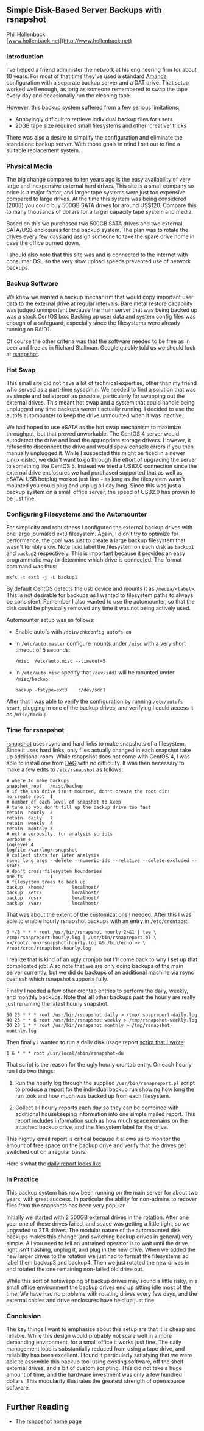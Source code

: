 ## Simple Disk-Based Server Backups with rsnapshot


[Phil Hollenback](http://www.twitter.com/philiph)  
[www.hollenback.net](http://www.hollenback.net)

### Introduction

I've helped a friend administer the network at his engineering firm
for about 10 years.  For most of that time they've used a standard
[Amanda](http://www.amanda.org/) configuration with a separate backup
server and a DAT drive. That setup worked well enough, as long as
someone remembered to swap the tape every day and occasionally run the
cleaning tape.

However, this backup system suffered from a few serious limitations:

* Annoyingly difficult to retrieve individual backup files for users
* 20GB tape size required small filesystems and other 'creative' tricks

There was also a desire to simplify the configuration and eliminate
the standalone backup server.  With those goals
in mind I set out to find a suitable replacement system.

### Physical Media

The big change compared to ten years ago is the easy
availability of very large and inexpensive external hard drives.  This
site is a small company so price is a major factor, and larger tape
systems were just too expensive compared to large drives.  At the time
this system was being considered (2008) you could buy 500GB SATA
drives for around US$120.  Compare this to many thousands of dollars
for a larger capacity tape system and media.

Based on this we purchased two 500GB SATA drives and two external
SATA/USB enclosures for the backup system.  The plan was to rotate the
drives every few days and assign someone to take the spare drive home
in case the office burned down.

I should also note that this site was and is connected to the internet
with consumer DSL so the very slow upload speeds prevented use of
network backups.

### Backup Software

We knew we wanted a backup mechanism that would copy important user
data to the external drive at regular intervals.  Bare metal restore
capability was judged unimportant because the main server that was
being backed up was a stock CentOS box.  Backing up user data and
system config files was enough of a safeguard, especially since the
filesystems were already running on RAID1.

Of course the other criteria was that the software needed to be
free as in beer and free as in Richard Stallman.  Google quickly told
us we should look at [rsnapshot](http://rsnapshot.org/).

### Hot Swap

This small site did not have a lot of technical expertise, other than
my friend who served as a part-time sysadmin.  We needed to find a
solution that was as simple and bulletproof as possible, particularly
for swapping out the external drives.  This meant hot swap and a
system that could handle being unplugged any time backups weren't
actually running.  I decided to use the autofs automounter to keep the
drive unmounted when it was inactive.

We had hoped to use eSATA as the hot swap mechanism to maximize
throughput, but that proved unworkable.  The CentOS 4 server would
autodetect the drive and load the appropriate storage drivers.
However, it refused to disconnect the drive and would spew console
errors if you then manually unplugged it.  While I suspected this
might be fixed in a newer Linux distro, we didn't want to go through
the effort of upgrading the server to something like CentOS 5.
Instead we tried a USB2.0 connection since the external drive
enclosures we had purchased supported that as well as eSATA.  USB
hotplug worked just fine - as long as the filesystem wasn't mounted
you could plug and unplug all day long.  Since this was just a backup
system on a small office server, the speed of USB2.0 has proven to be
just fine.

### Configuring Filesystems and the Automounter

For simplicity and robustness I configured the external backup drives
with one large journaled ext3 filesystem.  Again, I didn't try to
optimize for performance, the goal was just to create a large backup
filesystem that wasn't terribly slow.  Note I did label the filesystem
on each disk as `backup1` and `backup2` respectively.  This is
important because it provides an easy programmatic way to determine
which drive is connected.  The format command was thus:

    mkfs -t ext3 -j -L backup1

By default CentOS detects the usb device and mounts it as
`/media/<label>`.  This is not desirable for backups as I wanted to
filesystem paths to always be consistent.  Remember I also wanted to
use the automounter, so that the disk could be physically removed any
time it was not being actively used.

Automounter setup was as follows:

* Enable autofs with `/sbin/chkconfig autofs on`

* In `/etc/auto.master` configure mounts under `/misc` with a very short
  timeout of 5 seconds:

    `/misc	/etc/auto.misc --timeout=5`

* In `/etc/auto.misc` specify that `/dev/sdd1` will be mounted under `/misc/backup`:

    `backup	-fstype=ext3	:/dev/sdd1`

After that I was able to verify the configuration by running
`/etc/autofs start`, plugging in one of the backup drives, and
verifying I could access it as `/misc/backup`.

### Time for rsnapshot

[rsnapshot](http://www.rsnapshot.org) uses rsync and hard links to make
snapshots of a filesystem.  Since it uses hard links, only files
actually changed in each snapshot take up additional room. While
rsnapshot does not come with CentOS 4, I was able to install one from
[DAG](http://dag.wieers.com/rpm/) with no difficulty.  It was then
necessary to make a few edits to `/etc/rsnapshot` as follows:

    # where to make backups
    snapshot_root   /misc/backup
    # if the usb drive isn't mounted, don't create the root dir!
    no_create_root  1
    # number of each level of snapshot to keep
    # tune so you don't fill up the backup drive too fast
    retain  hourly  3
    retain  daily   7
    retain  weekly  4
    retain  monthly 3
    # extra verbosity, for analysis scripts
    verbose 4
    loglevel 4
    logfile /var/log/rsnapshot
    # collect stats for later analysis
    rsync_long_args --delete --numeric-ids --relative --delete-excluded --stats
    # don't cross filesystem boundaries
    one_fs          1
    # filesystem trees to back up
    backup  /home/          localhost/
    backup  /etc/           localhost/
    backup  /usr/           localhost/
    backup  /var/           localhost/

That was about the extent of the customizations I needed. After this I
was able to enable hourly rsnapshot backups with an entry in
`/etc/crontabs`:

    0 */8 * * * root /usr/bin/rsnapshot hourly 2>&1 | tee \
    /tmp/rsnapreport-hourly.log | /usr/bin/rsnapreport.pl \
    >>/root/cron/rsnapshot-hourly.log && /bin/echo >> \
    /root/cron/rsnapshot-hourly.log

I realize that is kind of an ugly cronjob but I'll come back to why I set up that
complicated job.  Also note that we are only doing backups of the main
server currently, but we did do backups of an additional machine via rsync
over ssh which rsnapshot supports fully.

Finally I needed a few other crontab entries to perform the daily,
weekly, and monthly backups.  Note that all other backups past the
hourly are really just renaming the latest hourly snapshot.

    50 23 * * * root /usr/bin/rsnapshot daily > /tmp/rsnapreport-daily.log
    40 23 * * 6 root /usr/bin/rsnapshot weekly > /tmp/rsnapshot-weekly.log
    30 23 1 * * root /usr/bin/rsnapshot monthly > /tmp/rsnapshot-monthly.log

Then finally I wanted to run a daily disk usage report [script that I
wrote](http://www.hollenback.net/junk/rsnapshot-du):

    1 6 * * * root /usr/local/sbin/rsnapshot-du

That script is the reason for the ugly hourly crontab entry.  On each
hourly run I do two things:

1. Run the hourly log through the supplied `/usr/bin/rsnapreport.pl`
   script to produce a report for the individual backup run showing
   how long the run took and how much was backed up from each
   filesystem.

2. Collect all hourly reports each day so they can be combined with
   additional housekeeping information into one simple mailed report.
   This report includes information such as how much space remains on
   the attached backup drive, and the filesystem label for the drive.

This nightly email report is critical because it allows us to monitor
the amount of free space on the backup drive and verify that the
drives get switched out on a regular basis.

Here's what the 
[daily report looks like](http://www.hollenback.net/junk/rsnapshot-usage.txt).

### In Practice

This backup system has now been running on the main server for about
two years, with great success.  In particular the ability for
non-admins to recover files from the snapshots has been very popular.

Initially we started with 2 500GB external drives in the rotation.
After one year one of these drives failed, and space was getting a
little tight, so we upgraded to 2TB drives.  The modular nature of the
automounted disk backups makes this change (and switching backup
drives in general) very simple.  All you need to tell an untrained
operator is to wait until the drive light isn't flashing, unplug it,
and plug in the new drive.  When we added the new larger drives to the
rotation we just had to format the filesystems ad label them backup3
and backup4.  Then we just rotated the new drives in and rotated the
one remaining non-failed old drive out.

While this sort of hotswapping of backup drives may sound a little
risky, in a small office environment the backup drives end up sitting
idle most of the time.  We have had no problems with rotating drives
every few days, and the external cables and drive enclosures have held
up just fine.

### Conclusion

The key things I want to emphasize about this setup are that it is
cheap and reliable.  While this design would probably not scale well
in a more demanding environment, for a small office it works just
fine.  The daily management load is substantially reduced from using a
tape drive, and reliability has been excellent.  I found it
particularly satisfying that we were able to assemble this backup tool
using existing software, off the shelf external drives, and a bit of
custom scripting.  This did not take a huge amount of time, and the
hardware investment was only a few hundred dollars.  This modularity
illustrates the greatest strength of open source software.

## Further Reading

* The [rsnapshot home page](http://www.rsnapshot.org)
